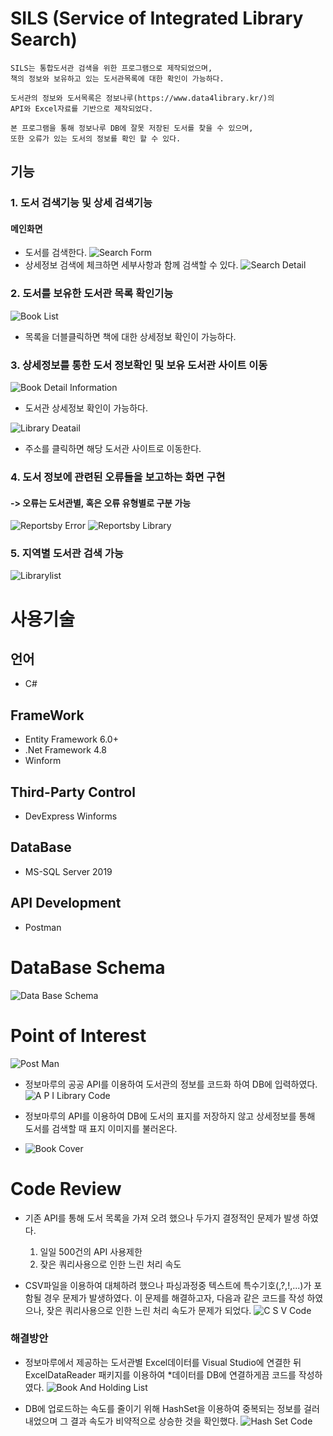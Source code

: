 # SILS (Service of Integrated Library Search)
	SILS는 통합도서관 검색을 위한 프로그램으로 제작되었으며, 
	책의 정보와 보유하고 있는 도서관목록에 대한 확인이 가능하다.

	도서관의 정보와 도서목록은 정보나루(https://www.data4library.kr/)의 
	API와 Excel자료를 기반으로 제작되었다.

	본 프로그램을 통해 정보나루 DB에 잘못 저장된 도서를 찾을 수 있으며,
	또한 오류가 있는 도서의 정보를 확인 할 수 있다.

## 기능
  ### 1. 도서 검색기능 및 상세 검색기능
  #### 메인화면
* 도서를 검색한다.
![Search Form](readme/SearchForm.png)
* 상세정보 검색에 체크하면 세부사항과 함께 검색할 수 있다.
![Search Detail](readme/SearchDetail.png)

### 2. 도서를 보유한 도서관 목록 확인기능
![Book List](readme/BookList.png)
 * 목록을 더블클릭하면 책에 대한 상세정보 확인이 가능하다.
### 3. 상세정보를 통한 도서 정보확인 및 보유 도서관 사이트 이동
![Book Detail Information](readme/BookDetailInformation.png)
* 도서관 상세정보 확인이 가능하다.


![Library Deatail](readme/LibraryDetail.png)
* 주소를 클릭하면 해당 도서관 사이트로 이동한다.
### 4. 도서 정보에 관련된 오류들을 보고하는 화면 구현
#### -> 오류는 도서관별, 혹은 오류 유형별로 구분 가능

![Reportsby Error](readme/reportsbyError.png)
![Reportsby Library](readme/reportsbyLibrary.png)

### 5. 지역별 도서관 검색 가능
![Librarylist](readme/librarylist.png)

 


# 사용기술

## 언어

* C#

## FrameWork

* Entity Framework 6.0+
* .Net Framework 4.8
* Winform

## Third-Party Control

* DevExpress Winforms

## DataBase

* MS-SQL Server 2019

## API Development

* Postman

# DataBase Schema
![Data Base Schema](readme/DataBaseSchema.png)



# Point of Interest

![Post Man](readme/PostMan.png)
* 정보마루의 공공 API를 이용하여 도서관의 정보를 코드화 하여 DB에 입력하였다.
![A P I Library Code](readme/APILibraryCode.png)

* 정보마루의 API를 이용하여 DB에 도서의 표지를 저장하지 않고 상세정보를 통해 도서를 검색할 때 표지 이미지를 불러온다.
* ![Book Cover](readme/BookCover.png)


# Code Review	

* 기존 API를 통해 도서 목록을 가져 오려 했으나 두가지 결정적인 문제가 발생 하였다.
  1. 일일 500건의 API 사용제한
  2. 잦은 쿼리사용으로 인한 느린 처리 속도     
  

* CSV파일을 이용하여 대체하려 했으나 파싱과정중 텍스트에 특수기호(,?,!,...)가 포함될 경우 문제가 발생하였다.
이 문제를 해결하고자, 다음과 같은 코드를 작성 하였으나, 잦은 쿼리사용으로 인한 느린 처리 속도가 문제가 되었다. 
![C S V Code](readme/CSVCode.png)

### 해결방안
 * 정보마루에서 제공하는 도서관별 Excel데이터를 Visual Studio에 연결한 뒤 ExcelDataReader 패키지를 이용하여 
 *데이터를 DB에 연결하게끔 코드를 작성하였다.
![Book And Holding List](readme/BookAndHoldingList.png)

* DB에 업로드하는 속도를 줄이기 위해 HashSet을 이용하여 중복되는 정보를 걸러내었으며 그 결과 속도가 비약적으로 상승한 것을 확인했다.
![Hash Set Code](readme/HashSetCode.png)






